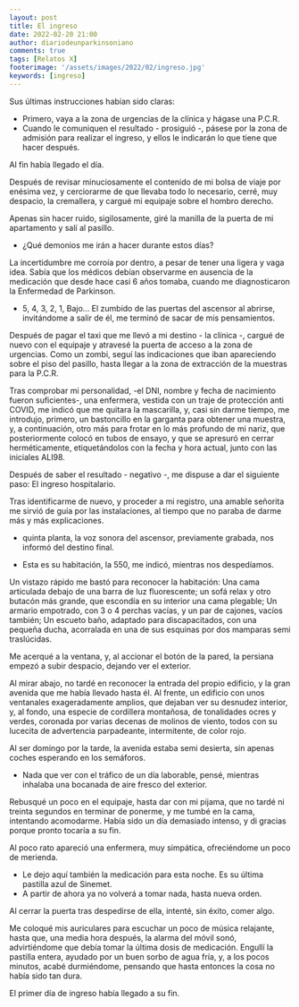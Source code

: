 ```yaml
---
layout: post
title: El ingreso
date: 2022-02-20 21:00
author: diariodeunparkinsoniano
comments: true
tags: [Relatos X]
footerimage: '/assets/images/2022/02/ingreso.jpg'
keywords: [ingreso]
---
```


Sus últimas instrucciones habían sido claras:
- Primero, vaya a la zona de urgencias de la clínica y hágase una P.C.R.
- Cuando le comuniquen el resultado - prosiguió -, pásese por la zona de admisión para realizar el ingreso, y ellos le indicarán lo que tiene que hacer después.

Al fin había llegado el día. 

Después de revisar minuciosamente el contenido de mi bolsa de viaje por enésima vez, y cerciorarme de que llevaba todo lo necesario, cerré, muy despacio, la cremallera, y cargué mi equipaje sobre el hombro derecho. 

Apenas sin hacer ruido, sigilosamente, giré la manilla de la puerta de mi apartamento y salí al pasillo.

- ¿Qué demonios me irán a hacer durante estos días?
  
La incertidumbre me corroía por dentro, a pesar de tener una ligera y vaga idea. Sabía que los médicos debían observarme en ausencia de la medicación que desde hace casi 6 años tomaba, cuando me diagnosticaron la Enfermedad de Parkinson.

- 5, 4, 3, 2, 1, Bajo... El zumbido de las puertas del ascensor al abrirse, invitándome a salir de él, me terminó de sacar de mis pensamientos.


Después de pagar el taxi que me llevó a mi destino - la clínica -, cargué de nuevo con el equipaje y atravesé la puerta de acceso a la zona de urgencias. Como un zombi, seguí las indicaciones que iban apareciendo sobre el piso del pasillo, hasta llegar a la zona de extracción de la muestras para la P.C.R. 

Tras comprobar mi personalidad, -el DNI, nombre y fecha de nacimiento fueron suficientes-, una enfermera, vestida con un traje de protección anti COVID, me indicó que me quitara la mascarilla, y, casi sin darme tiempo, me introdujo, primero, un bastoncillo en la garganta para obtener una muestra, y, a continuación, otro más para frotar en lo más profundo de mi nariz, que posteriormente  colocó en tubos de ensayo, y que se apresuró en cerrar herméticamente, etiquetándolos con la fecha y hora actual, junto con las iniciales ALI98.

Después de saber el resultado - negativo -, me dispuse a dar el siguiente paso: El ingreso hospitalario.

Tras identificarme de nuevo, y proceder a mi registro, una amable señorita me sirvió de guía por las instalaciones, al tiempo que no paraba de darme más y más explicaciones.

- quinta planta, la voz sonora del ascensor, previamente grabada, nos informó del destino final.

- Esta es su habitación, la 550, me indicó, mientras nos despedíamos.

Un vistazo rápido me bastó para reconocer la habitación: Una cama articulada debajo de una barra de luz fluorescente; un sofá relax y otro butacón más grande, que escondía en su interior una cama plegable; Un armario empotrado, con 3 o 4 perchas vacías, y un par de cajones, vacíos también; Un escueto baño, adaptado para discapacitados, con una pequeña ducha, acorralada en una de sus esquinas por dos mamparas semi traslúcidas. 

Me acerqué a la ventana, y, al accionar el botón de la pared, la persiana empezó a subir despacio, dejando ver el exterior.

Al mirar abajo, no tardé en reconocer la entrada del propio edificio, y la gran avenida que me había llevado hasta él. Al frente, un edificio con unos ventanales exageradamente amplios, que dejaban ver su desnudez interior, y, al fondo, una especie de cordillera montañosa, de tonalidades ocres y verdes, coronada por varias decenas de molinos de viento, todos con su lucecita de advertencia parpadeante, intermitente, de color rojo. 

Al ser domingo por la tarde, la avenida estaba semi desierta, sin apenas coches esperando en los semáforos.
- Nada que ver con el tráfico de un día laborable, pensé, mientras inhalaba una bocanada de aire fresco del exterior.

Rebusqué un poco en el equipaje, hasta dar con mi pijama, que no tardé ni treinta segundos en terminar de ponerme, y me tumbé en la cama, intentando acomodarme. Había sido un día demasiado intenso, y di gracias porque pronto tocaría a su fin.

Al poco rato apareció una enfermera, muy simpática, ofreciéndome un poco de merienda.

- Le dejo aquí también la medicación para esta noche. Es su última pastilla azul de Sinemet.
- A partir de ahora ya no volverá a tomar nada, hasta nueva orden.

Al cerrar la puerta tras despedirse de ella, intenté, sin éxito, comer algo.

Me coloqué mis auriculares para escuchar un poco de música relajante, hasta que, una media hora después, la alarma del móvil sonó, advirtiéndome que debía tomar la última dosis de medicación. Engullí la pastilla entera, ayudado por un buen sorbo de agua fría, y, a los pocos minutos, acabé durmiéndome, pensando que hasta entonces la cosa no había sido tan dura.

El primer día de ingreso había llegado a su fin.
